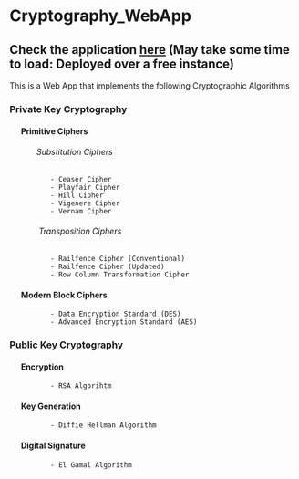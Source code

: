 # Cryptography_WebApp

## Check the application [here](https://cipherlock.onrender.com/) (May take some time to load: Deployed over a free instance)

This is a Web App that implements the following Cryptographic Algorithms

### Private Key Cryptography
####  &nbsp;&nbsp;&nbsp;&nbsp;&nbsp;&nbsp;Primitive Ciphers
######  &nbsp;&nbsp;&nbsp;&nbsp;&nbsp;&nbsp;&nbsp;&nbsp;&nbsp;&nbsp;&nbsp;&nbsp;Substitution Ciphers
```
          - Ceaser Cipher
          - Playfair Cipher
          - Hill Cipher
          - Vigenere Cipher
          - Vernam Cipher
```
###### &nbsp;&nbsp;&nbsp;&nbsp;&nbsp;&nbsp;&nbsp;&nbsp;&nbsp;&nbsp;&nbsp;&nbsp; Transposition Ciphers
```
          - Railfence Cipher (Conventional)
          - Railfence Cipher (Updated)
          - Row Column Transformation Cipher
```

#### &nbsp;&nbsp;&nbsp;&nbsp;&nbsp;&nbsp;Modern Block Ciphers
```
          - Data Encryption Standard (DES)
          - Advanced Encryption Standard (AES)
```


### Public Key Cryptography
#### &nbsp;&nbsp;&nbsp;&nbsp;&nbsp;&nbsp;Encryption
```
          - RSA Algorihtm
```
#### &nbsp;&nbsp;&nbsp;&nbsp;&nbsp;&nbsp;Key Generation
```
          - Diffie Hellman Algorithm
```
#### &nbsp;&nbsp;&nbsp;&nbsp;&nbsp;&nbsp;Digital Signature
```
          - El Gamal Algorithm
```
